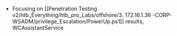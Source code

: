 -  Focusing on [[Penetration Testing v2/htb_Everything/htb_pro_Labs/offshore/3. 172.16.1.36 -CORP-WSADM/privilege_Escalation/PowerUp.ps1]] results, WCAssistantService